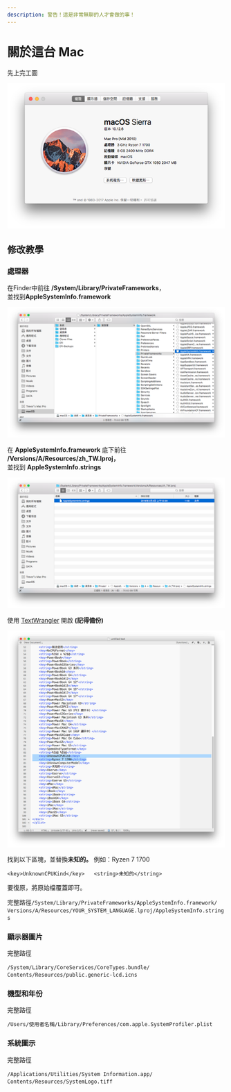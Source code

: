 ```yaml
---
description: 警告！這是非常無聊的人才會做的事！
---
```


# 關於這台 Mac

先上完工圖

![](../.gitbook/assets/about-this-mac.png)

##  修改教學

### 處理器

在Finder中前往 **/System/Library/PrivateFrameworks**，  
並找到**AppleSystemInfo.framework**

![](../.gitbook/assets/aboutthismac_cpu_1.png)

在 **AppleSystemInfo.framework** 底下前往 **/Versions/A/Resources/zh\_TW.lproj，**  
並找到 **AppleSystemInfo.strings**

![](../.gitbook/assets/aboutthismac_cpu_2.png)

使用 [TextWrangler](https://itunes.apple.com/tw/app/textwrangler/id404010395?mt=12) 開啟 **\(記得備份\)** 

![](../.gitbook/assets/aboutthismac_cpu_3.png)

找到以下區塊，並替換**未知的。** 例如：Ryzen 7 1700

`<key>UnknownCPUKind</key>  
<string>未知的</string>`

要復原，將原始檔覆蓋即可。

完整路徑`/System/Library/PrivateFrameworks/AppleSystemInfo.framework/  
Versions/A/Resources/YOUR_SYSTEM_LANGUAGE.lproj/AppleSystemInfo.strings`

### 顯示器圖片

完整路徑

`/System/Library/CoreServices/CoreTypes.bundle/  
Contents/Resources/public.generic-lcd.icns`

### 機型和年份

完整路徑

`/Users/使用者名稱/Library/Preferences/com.apple.SystemProfiler.plist`

### 系統圖示

完整路徑

`/Applications/Utilities/System Information.app/  
Contents/Resources/SystemLogo.tiff`

